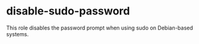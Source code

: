 # disable-sudo-password

This role disables the password prompt when using sudo on Debian-based systems.
